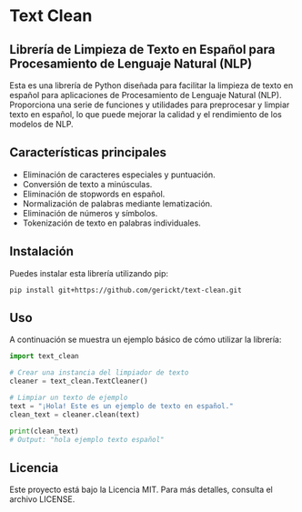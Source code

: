 # Text Clean
## Librería de Limpieza de Texto en Español para Procesamiento de Lenguaje Natural (NLP)

Esta es una librería de Python diseñada para facilitar la limpieza de texto en español para aplicaciones de Procesamiento de Lenguaje Natural (NLP). Proporciona una serie de funciones y utilidades para preprocesar y limpiar texto en español, lo que puede mejorar la calidad y el rendimiento de los modelos de NLP.

## Características principales

- Eliminación de caracteres especiales y puntuación.
- Conversión de texto a minúsculas.
- Eliminación de stopwords en español.
- Normalización de palabras mediante lematización.
- Eliminación de números y símbolos.
- Tokenización de texto en palabras individuales.

## Instalación

Puedes instalar esta librería utilizando pip:

```
pip install git+https://github.com/gerickt/text-clean.git   
```

## Uso

A continuación se muestra un ejemplo básico de cómo utilizar la librería:

```python
import text_clean

# Crear una instancia del limpiador de texto
cleaner = text_clean.TextCleaner()

# Limpiar un texto de ejemplo
text = "¡Hola! Este es un ejemplo de texto en español."
clean_text = cleaner.clean(text)

print(clean_text)
# Output: "hola ejemplo texto español"
```

## Licencia

Este proyecto está bajo la Licencia MIT. Para más detalles, consulta el archivo LICENSE.
